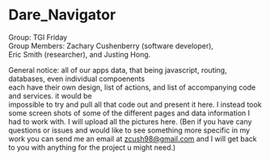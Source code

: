 # Dare_Navigator
Group: TGI Friday                                                                                                                      
 Group Members: Zachary Cushenberry (software developer),                                                              
 Eric Smith (researcher), and Justing Hong.
 
 
 General notice: all of our apps data, that being javascript, routing, databases, even individual compoenents                       
 each have their own design, list of actions, and list of accompanying code and services. it would be                             
 impossible to try and pull all that code out and present it here. I instead took some screen shots of some of
 the different pages and data information I had to work with. I will upload all the pictures here.
 (Ben if you have cany questions or issues and would like to see something more specific in my work you can 
 send me an email at zcush98@gmail.com and I will get back to you with anything for the project u might need.)
